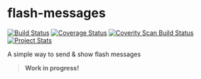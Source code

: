 flash-messages
==============
[![Build Status](https://travis-ci.org/jeslopalo/flash-messages.svg?branch=coverity_scan)](https://travis-ci.org/jeslopalo/flash-messages)
[![Coverage Status](https://coveralls.io/repos/jeslopalo/flash-messages/badge.png?branch=coverity_scan)](https://coveralls.io/r/jeslopalo/flash-messages?branch=coverity_scan)
[![Coverity Scan Build Status](https://scan.coverity.com/projects/2142/badge.svg?branch=coverity_scan)](https://scan.coverity.com/projects/2142?branch=coverity_scan)
[![Project Stats](https://www.ohloh.net/p/flash-messages/widgets/project_thin_badge.gif)](https://www.ohloh.net/p/flash-messages)

A simple way to send &amp; show flash messages

> **Work in progress!**
